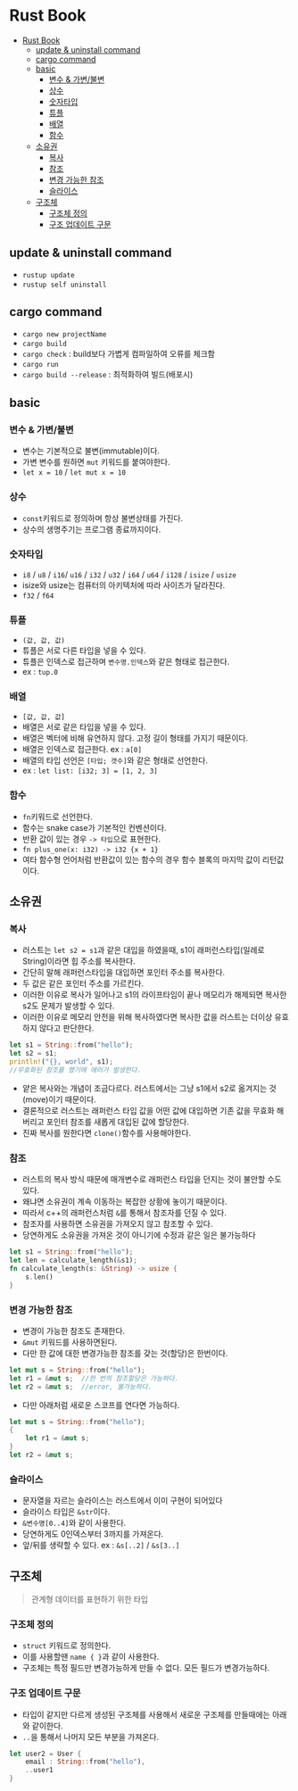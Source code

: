 # Rust Book

- [Rust Book](#rust-book)
  - [update \& uninstall command](#update--uninstall-command)
  - [cargo command](#cargo-command)
  - [basic](#basic)
    - [변수 \& 가변/불변](#변수--가변불변)
    - [상수](#상수)
    - [숫자타입](#숫자타입)
    - [튜플](#튜플)
    - [배열](#배열)
    - [함수](#함수)
  - [소유권](#소유권)
    - [복사](#복사)
    - [참조](#참조)
    - [변경 가능한 참조](#변경-가능한-참조)
    - [슬라이스](#슬라이스)
  - [구조체](#구조체)
    - [구조체 정의](#구조체-정의)
    - [구조 업데이트 구문](#구조-업데이트-구문)

## update & uninstall command

- `rustup update`
- `rustup self uninstall`

## cargo command

- `cargo new projectName`
- `cargo build`
- `cargo check` : build보다 가볍게 컴파일하여 오류를 체크함
- `cargo run`
- `cargo build --release` : 최적화하여 빌드(배포시)

## basic

### 변수 & 가변/불변

- 변수는 기본적으로 불변(immutable)이다.
- 가변 변수를 원하면 `mut` 키워드를 붙여야한다.
- `let x = 10` / `let mut x = 10`

### 상수

- `const`키워드로 정의하며 항상 불변상태를 가진다.
- 상수의 생명주기는 프로그램 종료까지이다.

### 숫자타입

- `i8` / `u8` / `i16`/ `u16` / `i32` / `u32` / `i64` / `u64` / `i128` / `isize` / `usize`
- isize와 usize는 컴퓨터의 아키텍처에 따라 사이즈가 달라진다.
- `f32` / `f64`

### 튜플

- `(값, 값, 값)`
- 튜플은 서로 다른 타입을 넣을 수 있다.
- 튜플은 인덱스로 접근하며 `변수명.인덱스`와 같은 형태로 접근한다.
- ex : `tup.0`

### 배열

- `[값, 값, 값]`
- 배열은 서로 같은 타입을 넣을 수 있다.
- 배열은 벡터에 비해 유연하지 않다. 고정 길이 형태를 가지기 때문이다.
- 배열은 인덱스로 접근한다. ex : `a[0]`
- 배열의 타입 선언은 `[타입; 갯수]`와 같은 형태로 선언한다.
- ex : `let list: [i32; 3] = [1, 2, 3]`

### 함수

- `fn`키워드로 선언한다.
- 함수는 snake case가 기본적인 컨벤션이다.
- 반환 값이 있는 경우 `-> 타입`으로 표현한다.
- `fn plus_one(x: i32) -> i32 {x + 1}`
- 여타 함수형 언어처럼 반환값이 있는 함수의 경우 함수 블록의 마지막 값이 리턴값이다.

## 소유권

### 복사

- 러스트는 `let s2 = s1`과 같은 대입을 하였을때, s1이 래퍼런스타입(일례로 String)이라면 힙 주소를 복사한다.
- 간단히 말해 래퍼런스타입을 대입하면 포인터 주소를 복사한다.
- 두 값은 같은 포인터 주소를 가르킨다.
- 이러한 이유로 복사가 일어나고 s1의 라이프타임이 끝나 메모리가 해제되면 복사한 s2도 문제가 발생할 수 있다.
- 이러한 이유로 메모리 안전을 위해 복사하였다면 복사한 값을 러스트는 더이상 유효하지 않다고 판단한다.

```rust
let s1 = String::from("hello");
let s2 = s1;
println!("{}, world", s1);
//무효화된 참조를 했기에 에러가 발생한다.
```

- 얕은 복사와는 개념이 조금다르다. 러스트에서는 그냥 s1에서 s2로 옮겨지는 것(move)이기 때문이다.
- 결론적으로 러스트는 래퍼런스 타입 값을 어떤 값에 대입하면 기존 값을 무효화 해버리고 포인터 참조를 새롭게 대입된 값에 할당한다.
- 진짜 복사를 원한다면 `clone()`함수를 사용해야한다.

### 참조

- 러스트의 복사 방식 때문에 매개변수로 래퍼런스 타입을 던지는 것이 불안할 수도 있다.
- 왜냐면 소유권이 계속 이동하는 복잡한 상황에 놓이기 때문이다.
- 따라서 c++의 래퍼런스처럼 `&`를 통해서 참조자를 던질 수 있다.
- 참조자를 사용하면 소유권을 가져오지 않고 참조할 수 있다.
- 당연하게도 소유권을 가져온 것이 아니기에 수정과 같은 일은 불가능하다

```rust
let s1 = String::from("hello");
let len = calculate_length(&s1);
fn calculate_length(s: &String) -> usize {
    s.len()
}
```

### 변경 가능한 참조

- 변경이 가능한 참조도 존재한다.
- `&mut` 키워드를 사용하면된다.
- 다만 한 값에 대한 변경가능한 참조를 갖는 것(할당)은 한번이다.

```rust
let mut s = String::from("hello");
let r1 = &mut s;  //한 번의 참조할당은 가능하다.
let r2 = &mut s;  //error, 불가능하다.
```

- 다만 아래처럼 새로운 스코프를 연다면 가능하다.

```rust
let mut s = String::from("hello");
{
    let r1 = &mut s;
}
let r2 = &mut s;
```

### 슬라이스

- 문자열을 자르는 슬라이스는 러스트에서 이미 구현이 되어있다
- 슬라이스 타입은 `&str`이다.
- `&변수명[0..4]`와 같이 사용한다.
- 당연하게도 0인덱스부터 3까지를 가져온다.
- 앞/뒤를 생략할 수 있다. ex : `&s[..2]` / `&s[3..]`

## 구조체

> 관계형 데이터를 표현하기 위한 타입

### 구조체 정의

- `struct` 키워드로 정의한다.
- 이를 사용할땐 `name { }`과 같이 사용한다.
- 구조체는 특정 필드만 변경가능하게 만들 수 없다. 모든 필드가 변경가능하다.

### 구조 업데이트 구문

- 타입이 같지만 다르게 생성된 구조체를 사용해서 새로운 구조체를 만들때에는 아래와 같이한다.
- `..`을 통해서 나머지 모든 부분을 가져온다.

```rust
let user2 = User {
    email : String::from("hello"),
    ..user1
}
```
